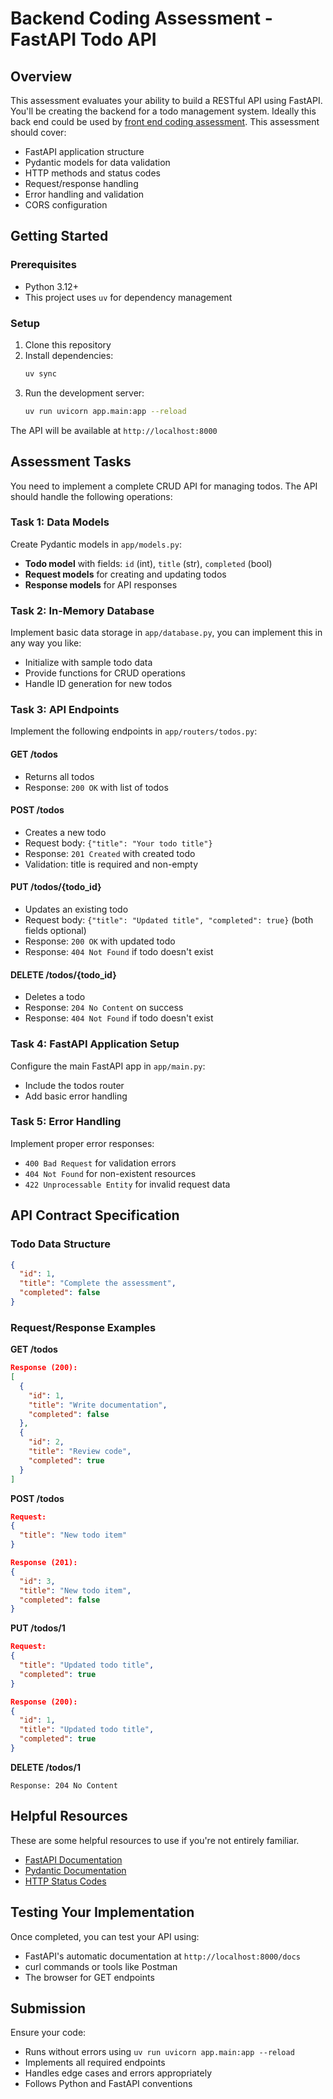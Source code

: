 # Backend Coding Assessment - FastAPI Todo API

## Overview

This assessment evaluates your ability to build a RESTful API using FastAPI. You'll be creating the backend for a todo management system. Ideally this back end could be used by [front end coding assessment](https://github.com/topschool-ai/fe-coding-assessment). This assessment should cover:

- FastAPI application structure
- Pydantic models for data validation
- HTTP methods and status codes
- Request/response handling
- Error handling and validation
- CORS configuration

## Getting Started

### Prerequisites

- Python 3.12+
- This project uses `uv` for dependency management

### Setup

1. Clone this repository
2. Install dependencies:
   ```bash
   uv sync
   ```
3. Run the development server:
   ```bash
   uv run uvicorn app.main:app --reload
   ```

The API will be available at `http://localhost:8000`

## Assessment Tasks

You need to implement a complete CRUD API for managing todos. The API should handle the following operations:

### Task 1: Data Models

Create Pydantic models in `app/models.py`:

- **Todo model** with fields: `id` (int), `title` (str), `completed` (bool)
- **Request models** for creating and updating todos
- **Response models** for API responses

### Task 2: In-Memory Database

Implement basic data storage in `app/database.py`, you can implement this in any way you like:

- Initialize with sample todo data
- Provide functions for CRUD operations
- Handle ID generation for new todos

### Task 3: API Endpoints

Implement the following endpoints in `app/routers/todos.py`:

#### GET /todos

- Returns all todos
- Response: `200 OK` with list of todos

#### POST /todos

- Creates a new todo
- Request body: `{"title": "Your todo title"}`
- Response: `201 Created` with created todo
- Validation: title is required and non-empty

#### PUT /todos/{todo_id}

- Updates an existing todo
- Request body: `{"title": "Updated title", "completed": true}` (both fields optional)
- Response: `200 OK` with updated todo
- Response: `404 Not Found` if todo doesn't exist

#### DELETE /todos/{todo_id}

- Deletes a todo
- Response: `204 No Content` on success
- Response: `404 Not Found` if todo doesn't exist

### Task 4: FastAPI Application Setup

Configure the main FastAPI app in `app/main.py`:

- Include the todos router
- Add basic error handling

### Task 5: Error Handling

Implement proper error responses:

- `400 Bad Request` for validation errors
- `404 Not Found` for non-existent resources
- `422 Unprocessable Entity` for invalid request data

## API Contract Specification

### Todo Data Structure

```json
{
  "id": 1,
  "title": "Complete the assessment",
  "completed": false
}
```

### Request/Response Examples

**GET /todos**

```json
Response (200):
[
  {
    "id": 1,
    "title": "Write documentation",
    "completed": false
  },
  {
    "id": 2,
    "title": "Review code",
    "completed": true
  }
]
```

**POST /todos**

```json
Request:
{
  "title": "New todo item"
}

Response (201):
{
  "id": 3,
  "title": "New todo item",
  "completed": false
}
```

**PUT /todos/1**

```json
Request:
{
  "title": "Updated todo title",
  "completed": true
}

Response (200):
{
  "id": 1,
  "title": "Updated todo title",
  "completed": true
}
```

**DELETE /todos/1**

```
Response: 204 No Content
```

## Helpful Resources

These are some helpful resources to use if you're not entirely familiar.

- [FastAPI Documentation](https://fastapi.tiangolo.com/)
- [Pydantic Documentation](https://docs.pydantic.dev/)
- [HTTP Status Codes](https://developer.mozilla.org/en-US/docs/Web/HTTP/Status)

## Testing Your Implementation

Once completed, you can test your API using:

- FastAPI's automatic documentation at `http://localhost:8000/docs`
- curl commands or tools like Postman
- The browser for GET endpoints

## Submission

Ensure your code:

- Runs without errors using `uv run uvicorn app.main:app --reload`
- Implements all required endpoints
- Handles edge cases and errors appropriately
- Follows Python and FastAPI conventions
